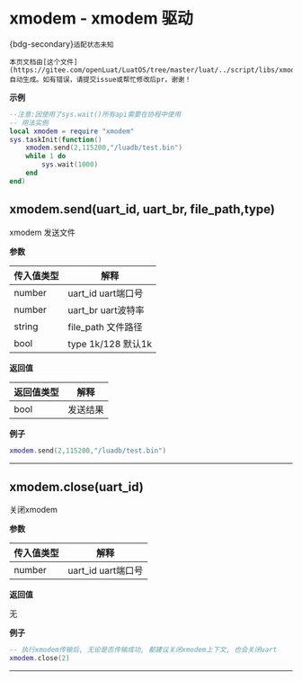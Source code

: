 # xmodem - xmodem 驱动

{bdg-secondary}`适配状态未知`

```{note}
本页文档由[这个文件](https://gitee.com/openLuat/LuatOS/tree/master/luat/../script/libs/xmodem.lua)自动生成。如有错误，请提交issue或帮忙修改后pr，谢谢！
```


**示例**

```lua
--注意:因使用了sys.wait()所有api需要在协程中使用
-- 用法实例
local xmodem = require "xmodem"
sys.taskInit(function()
    xmodem.send(2,115200,"/luadb/test.bin")
    while 1 do
        sys.wait(1000)
    end
end)

```

## xmodem.send(uart_id, uart_br, file_path,type)



xmodem 发送文件

**参数**

|传入值类型|解释|
|-|-|
|number|uart_id uart端口号|
|number|uart_br uart波特率|
|string|file_path 文件路径|
|bool|type 1k/128 默认1k|

**返回值**

|返回值类型|解释|
|-|-|
|bool|发送结果|

**例子**

```lua
xmodem.send(2,115200,"/luadb/test.bin")

```

---

## xmodem.close(uart_id)



关闭xmodem

**参数**

|传入值类型|解释|
|-|-|
|number|uart_id uart端口号|

**返回值**

无

**例子**

```lua
-- 执行xmodem传输后, 无论是否传输成功, 都建议关闭xmodem上下文, 也会关闭uart
xmodem.close(2)

```

---

